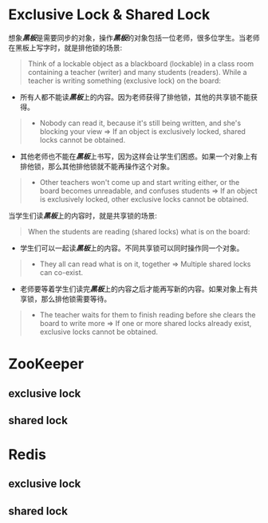 # Exclusive Lock & Shared Lock

想象***黑板***是需要同步的对象，操作***黑板***的对象包括一位老师，很多位学生。当老师在黑板上写字时，就是排他锁的场景:
>Think of a lockable object as a blackboard (lockable) in a class room containing a teacher (writer) and many students (readers).
While a teacher is writing something (exclusive lock) on the board:
- 所有人都不能读***黑板***上的内容。因为老师获得了排他锁，其他的共享锁不能获得。
>- Nobody can read it, because it's still being written, and she's blocking your view => If an object is exclusively locked, shared locks cannot be obtained.
- 其他老师也不能在***黑板***上书写，因为这样会让学生们困惑。如果一个对象上有排他锁，那么其他排他锁就不能再操作这个对象。
>- Other teachers won't come up and start writing either, or the board becomes unreadable, and confuses students => If an object is exclusively locked, other exclusive locks cannot be obtained.

当学生们读***黑板***上的内容时，就是共享锁的场景:
>When the students are reading (shared locks) what is on the board:

- 学生们可以一起读***黑板***上的内容。不同共享锁可以同时操作同一个对象。
>- They all can read what is on it, together => Multiple shared locks can co-exist.
- 老师要等着学生们读完***黑板***上的内容之后才能再写新的内容。如果对象上有共享锁，那么排他锁需要等待。
>- The teacher waits for them to finish reading before she clears the board to write more => If one or more shared locks already exist, exclusive locks cannot be obtained.

# ZooKeeper
## exclusive lock
## shared lock

# Redis
## exclusive lock
## shared lock
